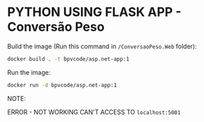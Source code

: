 # PYTHON USING FLASK APP - Conversão Peso

Build the image (Run this command in `/ConversaoPeso.Web` folder):

```bash
docker build . -t bpvcode/asp.net-app:1
```

Run the image:

```bash
docker run -d bpvcode/asp.net-app:1
```

NOTE:

ERROR - NOT WORKING
CAN'T ACCESS TO `localhost:5001`
